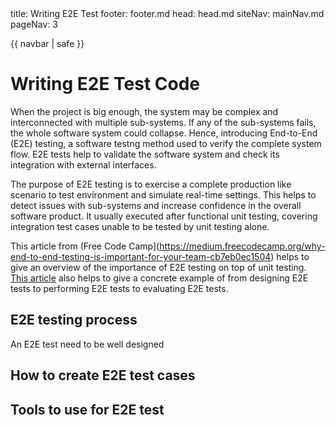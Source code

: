 <frontmatter>
  title: Writing E2E Test
  footer: footer.md
  head: head.md
  siteNav: mainNav.md
  pageNav: 3
</frontmatter>

{{ navbar | safe }}

<div class="website-content">

# Writing E2E Test Code

When the project is big enough, the system may be complex and interconnected with multiple sub-systems. If any of the sub-systems fails, the whole software system could collapse. Hence, introducing End-to-End (E2E) testing, a software testng method used to verify the complete system flow. E2E tests help to validate the software system and check its integration with external interfaces.

The purpose of E2E testing is to exercise a complete production like scenario to test environment and simulate real-time settings. This helps to detect issues with sub-systems and increase confidence in the overall software product. It usually executed after functional unit testing, covering integration test cases unable to be tested by unit testing alone.

This article from (Free Code Camp](https://medium.freecodecamp.org/why-end-to-end-testing-is-important-for-your-team-cb7eb0ec1504) helps to give an overview of the importance of E2E testing on top of unit testing. [This article](https://www.softwaretestinghelp.com/what-is-end-to-end-testing/) also helps to give a concrete example of from designing E2E tests to performing E2E tests to evaluating E2E tests.


## E2E testing process

An E2E test need to be well designed 

## How to create E2E test cases

## Tools to use for E2E test